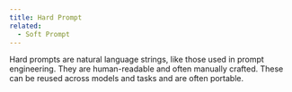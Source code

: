 ```yaml
---
title: Hard Prompt
related:
  - Soft Prompt
---
```

Hard prompts are natural language strings, like those used in prompt engineering. They are human-readable and often manually crafted. These can be reused across models and tasks and are often portable.
